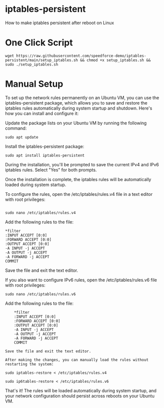 # iptables-persistent
How to make iptables persistent after reboot on Linux

# One Click Script 
```
wget https://raw.githubusercontent.com/speedforce-demo/iptables-persistent/main/setup_iptables.sh && chmod +x setup_iptables.sh && sudo ./setup_iptables.sh
```

# Manual Setup

To set up the network rules permanently on an Ubuntu VM, you can use the iptables-persistent package, which allows you to save and restore the iptables rules automatically during system startup and shutdown. Here's how you can install and configure it:

Update the package lists on your Ubuntu VM by running the following command:
```
sudo apt update
```
Install the iptables-persistent package:
```
sudo apt install iptables-persistent
```
During the installation, you'll be prompted to save the current IPv4 and IPv6 iptables rules. Select "Yes" for both prompts.

Once the installation is complete, the iptables rules will be automatically loaded during system startup.

To configure the rules, open the /etc/iptables/rules.v4 file in a text editor with root privileges:

```

sudo nano /etc/iptables/rules.v4
```
Add the following rules to the file:

```
*filter
:INPUT ACCEPT [0:0]
:FORWARD ACCEPT [0:0]
:OUTPUT ACCEPT [0:0]
-A INPUT -j ACCEPT
-A OUTPUT -j ACCEPT
-A FORWARD -j ACCEPT
COMMIT
```
Save the file and exit the text editor.

If you also want to configure IPv6 rules, open the /etc/iptables/rules.v6 file with root privileges:

```
sudo nano /etc/iptables/rules.v6
```
Add the following rules to the file:


```
    *filter
    :INPUT ACCEPT [0:0]
    :FORWARD ACCEPT [0:0]
    :OUTPUT ACCEPT [0:0]
    -A INPUT -j ACCEPT
    -A OUTPUT -j ACCEPT
    -A FORWARD -j ACCEPT
    COMMIT
```
    Save the file and exit the text editor.

    After making the changes, you can manually load the rules without restarting the system:

```
sudo iptables-restore < /etc/iptables/rules.v4
```
```
sudo ip6tables-restore < /etc/iptables/rules.v6
```
That's it! The rules will be loaded automatically during system startup, and your network configuration should persist across reboots on your Ubuntu VM.
